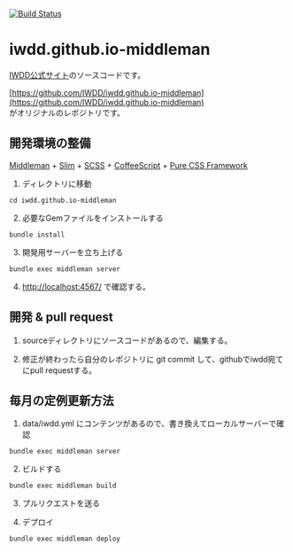 [![Build Status](https://travis-ci.org/IWDD/iwdd.github.io-middleman.png?branch=master)](https://travis-ci.org/IWDD/iwdd.github.io-middleman)

iwdd.github.io-middleman
========================

[IWDD公式サイト](http://iwdd.github.io)のソースコードです。

[https://github.com/IWDD/iwdd.github.io-middleman](https://github.com/IWDD/iwdd.github.io-middleman)  
がオリジナルのレポジトリです。



## 開発環境の整備

[Middleman](http://middlemanapp.com/) + [Slim](http://slim-lang.com/) + [SCSS](http://sass-lang.com/) + [CoffeeScript](http://coffeescript.org/) + [Pure CSS Framework](http://purecss.io/)


1. ディレクトリに移動  
```
cd iwdd.github.io-middleman
```

2. 必要なGemファイルをインストールする  
```
bundle install
```

3. 開発用サーバーを立ち上げる  
```
bundle exec middleman server
```

4. [http://localhost:4567/](http://localhost:4567/) で確認する。


## 開発 & pull request

1. sourceディレクトリにソースコードがあるので、編集する。

2. 修正が終わったら自分のレポジトリに git commit して、githubでiwdd宛てにpull requestする。



## 毎月の定例更新方法

1. data/iwdd.yml にコンテンツがあるので、書き換えてローカルサーバーで確認
```
bundle exec middleman server
```

2. ビルドする
```
bundle exec middleman build
```

3. プルリクエストを送る

4. デプロイ
```
bundle exec middleman deploy
```

